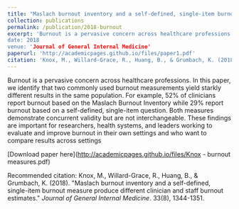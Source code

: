 ```yaml
---
title: "Maslach burnout inventory and a self-defined, single-item burnout measure produce different clinician and staff burnout estimates"
collection: publications
permalink: /publication/2018-burnout
excerpt: 'Burnout is a pervasive concern across healthcare professions. In this paper, we identify that two commonly used burnout measurements yield starkly different results in the same population. For example, 52% of clinicians report burnout based on the Maslach Burnout Inventory while 29% report burnout in a self-defined, single-item question. Both measures demonstrate concurrent validity but are not interchangeable. These findings are important for researchers, health systems, and leaders working to evaluate and improve burnout in their own settings and who want to compare  results across settings. 
date: 2018
venue: 'Journal of General Internal Medicine'
paperurl: 'http://academicpages.github.io/files/paper1.pdf'
citation: 'Knox, M., Willard-Grace, R., Huang, B., & Grumbach, K. (2018). &quot;Maslach burnout inventory and a self-defined, single-item burnout measure produce different clinician and staff burnout estimates..&quot; <i>Journal of General Internal Medicine</i>. 33(8), 1344-1351.'
---
```

Burnout is a pervasive concern across healthcare professions. In this paper, we identify that two commonly used burnout measurements yield starkly different results in the same population. For example, 52% of clinicians report burnout based on the Maslach Burnout Inventory while 29% report burnout based on a self-defined, single-item question. Both measures demonstrate concurrent validity but are not interchangeable. These findings are important for researchers, health systems, and leaders working to evaluate and improve burnout in their own settings and who want to compare  results across settings

[Download paper here](http://academicpages.github.io/files/Knox - burnout measures.pdf)

Recommended citation: Knox, M., Willard-Grace, R., Huang, B., & Grumbach, K. (2018). "Maslach burnout inventory and a self-defined, single-item burnout measure produce different clinician and staff burnout estimates." <i>Journal of General Internal Medicine</i>. 33(8), 1344-1351.
